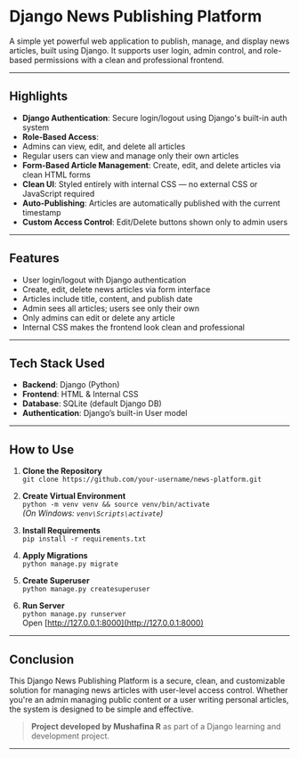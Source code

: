 # Django News Publishing Platform

A simple yet powerful web application to publish, manage, and display news articles, built using Django. It supports user login, admin control, and role-based permissions with a clean and professional frontend.

---

## Highlights

-  **Django Authentication**: Secure login/logout using Django's built-in auth system
-  **Role-Based Access**:
  - Admins can view, edit, and delete all articles
  - Regular users can view and manage only their own articles
-  **Form-Based Article Management**: Create, edit, and delete articles via clean HTML forms
-  **Clean UI**: Styled entirely with internal CSS — no external CSS or JavaScript required
-  **Auto-Publishing**: Articles are automatically published with the current timestamp
-  **Custom Access Control**: Edit/Delete buttons shown only to admin users

---

## Features

- User login/logout with Django authentication
- Create, edit, delete news articles via form interface
- Articles include title, content, and publish date
- Admin sees all articles; users see only their own
- Only admins can edit or delete any article
- Internal CSS makes the frontend look clean and professional

---

## Tech Stack Used

- **Backend**: Django (Python)
- **Frontend**: HTML & Internal CSS
- **Database**: SQLite (default Django DB)
- **Authentication**: Django’s built-in User model

---

## How to Use

1. **Clone the Repository**  
   `git clone https://github.com/your-username/news-platform.git`

2. **Create Virtual Environment**  
   `python -m venv venv && source venv/bin/activate`  
   _(On Windows: `venv\Scripts\activate`)_

3. **Install Requirements**  
   `pip install -r requirements.txt`

4. **Apply Migrations**  
   `python manage.py migrate`

5. **Create Superuser**  
   `python manage.py createsuperuser`

6. **Run Server**  
   `python manage.py runserver`  
   Open [http://127.0.0.1:8000](http://127.0.0.1:8000)

---

## Conclusion
This Django News Publishing Platform is a secure, clean, and customizable solution for managing news articles with user-level access control. Whether you're an admin managing public content or a user writing personal articles, the system is designed to be simple and effective.

> **Project developed by Mushafina R** as part of a Django learning and development project.

---
